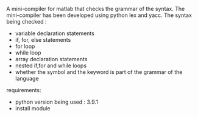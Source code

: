 A mini-compiler for matlab that checks the grammar of the syntax. 
The mini-compiler has been developed using python lex and yacc.
The syntax being checked : 
- variable declaration statements
- if, for, else statements
- for loop
- while loop
- array declaration statements
- nested if,for and while loops
- whether the symbol and the keyword is part of the grammar of the language

requirements: 
- python version being used : 3.9.1
- install module